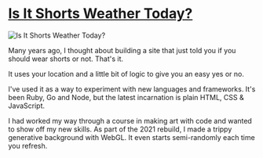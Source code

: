 # [Is It Shorts Weather Today?](https://www.isitshortsweathertoday.com/)

![Is It Shorts Weather Today?](/images/work/shorts.png)

Many years ago, I thought about building a site that just told
you if you should wear shorts or not. That's it.

It uses your location and a little bit of logic to give you an
easy yes or no.

I've used it as a way to experiment with new languages and
frameworks. It's been Ruby, Go and Node, but the latest
incarnation is plain HTML, CSS & JavaScript.

I had worked my way through a course in making art with code and
wanted to show off my new skills. As part of the 2021 rebuild, I
made a trippy generative background with WebGL. It even starts
semi-randomly each time you refresh.
